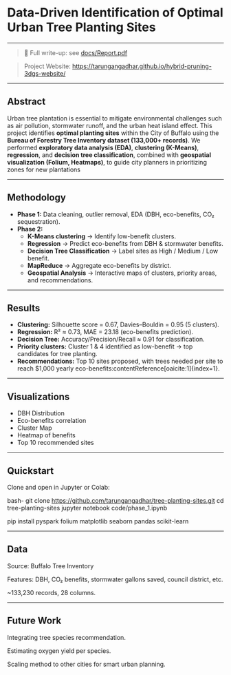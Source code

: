 # Data-Driven Identification of Optimal Urban Tree Planting Sites 
---

> 📄 Full write-up: see [docs/Report.pdf](https://github.com/tarungangadhar/tree-planting-sites/blob/main/docs/Report.pdf)

> Project Website: https://tarungangadhar.github.io/hybrid-pruning-3dgs-website/

---

## Abstract
Urban tree plantation is essential to mitigate environmental challenges such as air pollution, stormwater runoff, and the urban heat island effect. This project identifies **optimal planting sites** within the City of Buffalo using the **Bureau of Forestry Tree Inventory dataset (133,000+ records)**. We performed **exploratory data analysis (EDA)**, **clustering (K-Means)**, **regression**, and **decision tree classification**, combined with **geospatial visualization (Folium, Heatmaps)**, to guide city planners in prioritizing zones for new plantations

---

## Methodology
- **Phase 1:** Data cleaning, outlier removal, EDA (DBH, eco-benefits, CO₂ sequestration).
- **Phase 2:**  
  - **K-Means clustering** → Identify low-benefit clusters.  
  - **Regression** → Predict eco-benefits from DBH & stormwater benefits.  
  - **Decision Tree Classification** → Label sites as High / Medium / Low benefit.  
  - **MapReduce** → Aggregate eco-benefits by district.  
  - **Geospatial Analysis** → Interactive maps of clusters, priority areas, and recommendations.  

---

##  Results
- **Clustering:** Silhouette score = 0.67, Davies–Bouldin = 0.95 (5 clusters).  
- **Regression:** R² ≈ 0.73, MAE = 23.18 (eco-benefits prediction).  
- **Decision Tree:** Accuracy/Precision/Recall ≈ 0.91 for classification.  
- **Priority clusters:** Cluster 1 & 4 identified as low-benefit → top candidates for tree planting.  
- **Recommendations:** Top 10 sites proposed, with trees needed per site to reach $1,000 yearly eco-benefits:contentReference[oaicite:1]{index=1}.  

---

##  Visualizations
- DBH Distribution  
- Eco-benefits correlation  
- Cluster Map  
- Heatmap of benefits  
- Top 10 recommended sites  

---

## Quickstart
Clone and open in Jupyter or Colab:

bash-
git clone https://github.com/tarungangadhar/tree-planting-sites.git
cd tree-planting-sites
jupyter notebook code/phase_1.ipynb 

pip install pyspark folium matplotlib seaborn pandas scikit-learn

---

## Data

Source: Buffalo Tree Inventory

Features: DBH, CO₂ benefits, stormwater gallons saved, council district, etc.

~133,230 records, 28 columns.

---

## Future Work

Integrating tree species recommendation.

Estimating oxygen yield per species.

Scaling method to other cities for smart urban planning.
